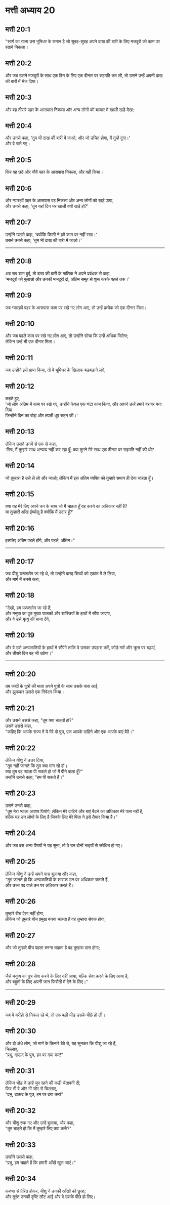 # मत्ती अध्याय 20

## मत्ती 20:1

"स्वर्ग का राज्य उस भूमिधर के समान है जो सुबह-सुबह अपने दाख की बारी के लिए मजदूरों को काम पर रखने निकला।

## मत्ती 20:2

और जब उसने मजदूरों के साथ एक दिन के लिए एक दीनार पर सहमति कर ली, तो उसने उन्हें अपनी दाख की बारी में भेज दिया।

## मत्ती 20:3

और वह तीसरे पहर के आसपास निकला और अन्य लोगों को बाजार में खाली खड़े देखा;

## मत्ती 20:4

और उनसे कहा, 'तुम भी दाख की बारी में जाओ, और जो उचित होगा, मैं तुम्हें दूंगा।'  
और वे चले गए।

## मत्ती 20:5

फिर वह छठे और नौवें पहर के आसपास निकला, और वही किया।

## मत्ती 20:6

और ग्यारहवें पहर के आसपास वह निकला और अन्य लोगों को खड़े पाया,  
और उनसे कहा, 'तुम यहां दिन भर खाली क्यों खड़े हो?'

## मत्ती 20:7

उन्होंने उससे कहा, 'क्योंकि किसी ने हमें काम पर नहीं रखा।'  
उसने उनसे कहा, 'तुम भी दाख की बारी में जाओ।'

---

## मत्ती 20:8

अब जब शाम हुई, तो दाख की बारी के मालिक ने अपने प्रबंधक से कहा,  
'मजदूरों को बुलाओ और उनकी मजदूरी दो, अंतिम समूह से शुरू करके पहले तक।'

## मत्ती 20:9

जब ग्यारहवें पहर के आसपास काम पर रखे गए लोग आए, तो उन्हें प्रत्येक को एक दीनार मिला।

## मत्ती 20:10

और जब पहले काम पर रखे गए लोग आए, तो उन्होंने सोचा कि उन्हें अधिक मिलेगा;  
लेकिन उन्हें भी एक दीनार मिला।

## मत्ती 20:11

जब उन्होंने इसे प्राप्त किया, तो वे भूमिधर के खिलाफ बड़बड़ाने लगे,

## मत्ती 20:12

कहते हुए,  
'जो लोग अंतिम में काम पर रखे गए, उन्होंने केवल एक घंटा काम किया, और आपने उन्हें हमारे बराबर बना दिया  
जिन्होंने दिन का बोझ और तपती धूप सहन की।'

## मत्ती 20:13

लेकिन उसने उनमें से एक से कहा,  
'मित्र, मैं तुम्हारे साथ अन्याय नहीं कर रहा हूँ; क्या तुमने मेरे साथ एक दीनार पर सहमति नहीं की थी?

## मत्ती 20:14

जो तुम्हारा है उसे ले लो और जाओ; लेकिन मैं इस अंतिम व्यक्ति को तुम्हारे समान ही देना चाहता हूँ।

## मत्ती 20:15

क्या यह मेरे लिए अपने धन के साथ जो मैं चाहता हूँ वह करने का अधिकार नहीं है?  
या तुम्हारी आँख ईर्ष्यालु है क्योंकि मैं उदार हूँ?'

## मत्ती 20:16

इसलिए अंतिम पहले होंगे, और पहले, अंतिम।"

---

## मत्ती 20:17

जब यीशु यरूशलेम जा रहे थे, तो उन्होंने बारह शिष्यों को एकांत में ले लिया,  
और मार्ग में उनसे कहा,

## मत्ती 20:18

"देखो, हम यरूशलेम जा रहे हैं;  
और मनुष्य का पुत्र मुख्य याजकों और शास्त्रियों के हाथों में सौंपा जाएगा,  
और वे उसे मृत्यु की सजा देंगे,

## मत्ती 20:19

और वे उसे अन्यजातियों के हाथों में सौंपेंगे ताकि वे उसका उपहास करें, कोड़े मारें और क्रूस पर चढ़ाएं,  
और तीसरे दिन वह जी उठेगा।"

---

## मत्ती 20:20

तब जब्दी के पुत्रों की माता अपने पुत्रों के साथ उसके पास आई,  
और झुककर उससे एक निवेदन किया।

## मत्ती 20:21

और उसने उससे कहा, "तुम क्या चाहती हो?"  
उसने उससे कहा,  
"कहिए कि आपके राज्य में ये मेरे दो पुत्र, एक आपके दाहिने और एक आपके बाएं बैठें।"

## मत्ती 20:22

लेकिन यीशु ने उत्तर दिया,  
"तुम नहीं जानते कि तुम क्या मांग रहे हो।  
क्या तुम वह प्याला पी सकते हो जो मैं पीने वाला हूँ?"  
उन्होंने उससे कहा, "हम पी सकते हैं।"

## मत्ती 20:23

उसने उनसे कहा,  
"तुम मेरा प्याला अवश्य पियोगे; लेकिन मेरे दाहिने और बाएं बैठने का अधिकार मेरे पास नहीं है,  
बल्कि यह उन लोगों के लिए है जिनके लिए मेरे पिता ने इसे तैयार किया है।"

## मत्ती 20:24

और जब दस अन्य शिष्यों ने यह सुना, तो वे उन दोनों भाइयों से क्रोधित हो गए।

## मत्ती 20:25

लेकिन यीशु ने उन्हें अपने पास बुलाया और कहा,  
"तुम जानते हो कि अन्यजातियों के शासक उन पर अधिकार जताते हैं,  
और उच्च पद वाले उन पर अधिकार करते हैं।

## मत्ती 20:26

तुम्हारे बीच ऐसा नहीं होगा,  
लेकिन जो तुम्हारे बीच प्रमुख बनना चाहता है वह तुम्हारा सेवक होगा,

## मत्ती 20:27

और जो तुम्हारे बीच पहला बनना चाहता है वह तुम्हारा दास होगा;

## मत्ती 20:28

जैसे मनुष्य का पुत्र सेवा करने के लिए नहीं आया, बल्कि सेवा करने के लिए आया है,  
और बहुतों के लिए अपनी जान फिरौती में देने के लिए।"

---

## मत्ती 20:29

जब वे यरीहो से निकल रहे थे, तो एक बड़ी भीड़ उसके पीछे हो ली।

## मत्ती 20:30

और दो अंधे लोग, जो मार्ग के किनारे बैठे थे, यह सुनकर कि यीशु जा रहे हैं,  
चिल्लाए,  
"प्रभु, दाऊद के पुत्र, हम पर दया कर!"

## मत्ती 20:31

लेकिन भीड़ ने उन्हें चुप रहने की कड़ी चेतावनी दी;  
फिर भी वे और भी जोर से चिल्लाए,  
"प्रभु, दाऊद के पुत्र, हम पर दया कर!"

## मत्ती 20:32

और यीशु रुक गए और उन्हें बुलाया, और कहा,  
"तुम चाहते हो कि मैं तुम्हारे लिए क्या करूँ?"

## मत्ती 20:33

उन्होंने उससे कहा,  
"प्रभु, हम चाहते हैं कि हमारी आँखें खुल जाएं।"

## मत्ती 20:34

करुणा से प्रेरित होकर, यीशु ने उनकी आँखों को छुआ;  
और तुरंत उनकी दृष्टि लौट आई और वे उसके पीछे हो लिए।
